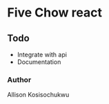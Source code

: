# Five Chow react

## Todo

- Integrate with api
- Documentation


### Author

Allison Kosisochukwu
